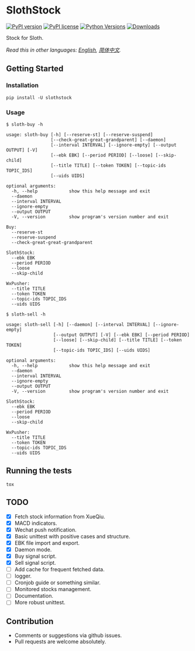 # SlothStock

[![PyPI version](https://badge.fury.io/py/slothstock.svg)](https://badge.fury.io/py/slothstock)
[![PyPI license](https://img.shields.io/pypi/l/slothstock.svg)](https://pypi.python.org/pypi/slothstock/)
[![Python Versions](https://img.shields.io/pypi/pyversions/slothstock.svg)](https://pypi.python.org/pypi/slothstock/)
[![Downloads](https://pepy.tech/badge/slothstock)](https://pepy.tech/project/slothstock)

Stock for Sloth.

*Read this in other languages: [English](README.md), [简体中文](README-zh.md).*

## Getting Started

### Installation

```shell
pip install -U slothstock
```

### Usage

```shell
$ sloth-buy -h

usage: sloth-buy [-h] [--reserve-st] [--reserve-suspend]
                 [--check-great-great-grandparent] [--daemon]
                 [--interval INTERVAL] [--ignore-empty] [--output OUTPUT] [-V]
                 [--ebk EBK] [--period PERIOD] [--loose] [--skip-child]
                 [--title TITLE] [--token TOKEN] [--topic-ids TOPIC_IDS]
                 [--uids UIDS]

optional arguments:
  -h, --help            show this help message and exit
  --daemon
  --interval INTERVAL
  --ignore-empty
  --output OUTPUT
  -V, --version         show program's version number and exit

Buy:
  --reserve-st
  --reserve-suspend
  --check-great-great-grandparent

SlothStock:
  --ebk EBK
  --period PERIOD
  --loose
  --skip-child

WxPusher:
  --title TITLE
  --token TOKEN
  --topic-ids TOPIC_IDS
  --uids UIDS
```

```shell
$ sloth-sell -h

usage: sloth-sell [-h] [--daemon] [--interval INTERVAL] [--ignore-empty]
                  [--output OUTPUT] [-V] [--ebk EBK] [--period PERIOD]
                  [--loose] [--skip-child] [--title TITLE] [--token TOKEN]
                  [--topic-ids TOPIC_IDS] [--uids UIDS]

optional arguments:
  -h, --help            show this help message and exit
  --daemon
  --interval INTERVAL
  --ignore-empty
  --output OUTPUT
  -V, --version         show program's version number and exit

SlothStock:
  --ebk EBK
  --period PERIOD
  --loose
  --skip-child

WxPusher:
  --title TITLE
  --token TOKEN
  --topic-ids TOPIC_IDS
  --uids UIDS
```

## Running the tests

```shell
tox
```

## TODO

- [x] Fetch stock information from XueQiu.
- [x] MACD indicators.
- [x] Wechat push notification.
- [x] Basic unittest with positive cases and structure.
- [x] EBK file import and export.
- [x] Daemon mode.
- [x] Buy signal script.
- [x] Sell signal script.
- [ ] Add cache for frequent fetched data.
- [ ] logger.
- [ ] Cronjob guide or something similar.
- [ ] Monitored stocks management.
- [ ] Documentation.
- [ ] More robust unittest.

## Contribution

- Comments or suggestions via github issues.
- Pull requests are welcome absolutely.
